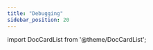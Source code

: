 ```yaml
---
title: "Debugging"
sidebar_position: 20
---
```


import DocCardList from '@theme/DocCardList';

<DocCardList />